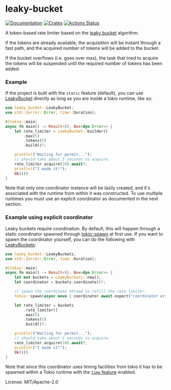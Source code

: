 # leaky-bucket

[![Documentation](https://docs.rs/leaky-bucket/badge.svg)](https://docs.rs/leaky-bucket)
[![Crates](https://img.shields.io/crates/v/leaky-bucket.svg)](https://crates.io/crates/leaky-bucket)
[![Actions Status](https://github.com/udoprog/leaky-bucket/workflows/Rust/badge.svg)](https://github.com/udoprog/leaky-bucket/actions)

A token-based rate limiter based on the [leaky bucket] algorithm.

If the tokens are already available, the acquisition will be instant through
a fast path, and the acquired number of tokens will be added to the bucket.

If the bucket overflows (i.e. goes over max), the task that tried to acquire
the tokens will be suspended until the required number of tokens has been
added.

### Example

If the project is built with the `static` feature (default), you can use
[LeakyBucket] directly as long as you are inside a tokio runtime, like so:

```rust
use leaky_bucket::LeakyBucket;
use std::{error::Error, time::Duration};

#[tokio::main]
async fn main() -> Result<(), Box<dyn Error>> {
    let rate_limiter = LeakyBucket::builder()
        .max(5)
        .tokens(5)
        .build()?;

    println!("Waiting for permit...");
    // should take about 5 seconds to acquire.
    rate_limiter.acquire(10).await?;
    println!("I made it!");
    Ok(())
}
```

Note that only one coordinator instance will be lazily created, and it's
associated with the runtime from within it was constructed. To use multiple
runtimes you must use an explicit coordinator as documented in the next
section.

### Example using explicit coordinator

Leaky buckets require coordination. By default, this will happen through a
static coordinator spawned through [tokio::spawn] at first use. If you want
to spawn the coordinator yourself, you can do the following with
[LeakyBuckets]:

```rust
use leaky_bucket::LeakyBuckets;
use std::{error::Error, time::Duration};

#[tokio::main]
async fn main() -> Result<(), Box<dyn Error>> {
    let mut buckets = LeakyBuckets::new();
    let coordinator = buckets.coordinate()?;

    // spawn the coordinate thread to refill the rate limiter.
    tokio::spawn(async move { coordinator.await.expect("coordinator errored") });

    let rate_limiter = buckets
        .rate_limiter()
        .max(5)
        .tokens(5)
        .build()?;

    println!("Waiting for permit...");
    // should take about 5 seconds to acquire.
    rate_limiter.acquire(10).await?;
    println!("I made it!");
    Ok(())
}
```

Note that since this coordinator uses timing facilities from tokio it has to
be spawned within a Tokio runtime with the [`time` feature] enabled.

[leaky bucket]: https://en.wikipedia.org/wiki/Leaky_bucket
[tokio::spawn]: https://docs.rs/tokio/0/tokio/fn.spawn.html
[LeakyBucket]: https://docs.rs/leaky-bucket/0/leaky_bucket/struct.LeakyBucket.html
[LeakyBuckets]: https://docs.rs/leaky-bucket/0/leaky_bucket/struct.LeakyBuckets.html
[`time` feature]: https://docs.rs/tokio/0.2.22/tokio/#feature-flags

License: MIT/Apache-2.0
